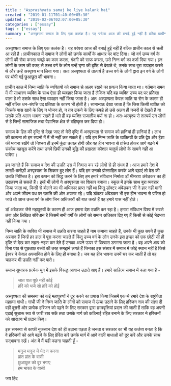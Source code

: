 ```yaml
---
title : "Asprashyata samaj ke liye kalank hai"
created : "2019-01-11T01:40:00+05:30"
updated : "2019-02-06T02:07:00+05:30"
categories : ["essay"]
tags : ["essay"]
summary : "अस्पृश्यता समाज के लिए एक कलंक है। यह परंपरा आज की बनाई हुई नहीं है बल्कि प्राचीन काल से चली आ रही है। प्राचीनकाल में समाज ने लोगों को उनके कार्यों के आधार पर बांट दिया।"
---
```


अस्पृश्यता समाज के लिए एक कलंक है। यह परंपरा आज की बनाई हुई नहीं है बल्कि प्राचीन काल से चली आ रही है। प्राचीनकाल में समाज ने लोगों को उनके कार्यों के आधार पर बांट दिया। जो वर्ग उच्च वर्ग के लोगों की सेवा करता चमड़े का काम करता, गंदगी को साफ करता, उसे निम्न वर्ग का दर्जा दिया गया। इन लोगों के काम की वजह से उच्च वर्ग के लोग उन्हें घृणा की दृष्टि से देखते थे, उनके साथ बुरा व्यवहार करते थे और उन्हें अस्पृश्य मान लिया गया। अतः अस्पृश्यता से तात्पर्य है उच्च वर्ग के लोगों द्वारा इन वर्ग के लोगों पर थोपी गई छुआछूत की भावना।

प्राचीन काल में निम्न जाति के व्यक्तियों को समाज से अलग रखने का प्रयत्न किया जाता था। वर्तमान समय में भी साधारण व्यक्ति के साथ ऐसा ही व्यवहार किया जाता है लेकिन यदि वह व्यक्ति उच्च पद पर प्रतिष्ठा वाला है तो उसके साथ ऐसा व्यवहार नहीं किया जाता है। अतः अस्पृश्यता केवल जाति या रोग के कारण ही नहीं बल्कि धन-संपत्ति पद प्रतिष्ठा के कारण भी होती है। सामान्यतः देखा जाता है कि जिस किसी व्यक्ति को जिसके पास खाने के लिए न भोजन हो, न तन ढकने के लिए कपड़े हो उसे अलग ही नजरों से देखते हैं या उसके प्रति अलग भावना रखते हैं भले ही वह व्यक्ति सजातीय क्यों ना हो। अतः अस्पृश्य से तात्पर्य उन लोगों से है जिन्हें सामाजिक तथा वैज्ञानिक क्षेत्र से बहिष्कृत कर दिया हो।

समाज के हित की दृष्टि से देखा जाए तो मेरी दृष्टि में अस्पृश्यता से समाज को हानियां ही हानियां है। लाभ की कल्पना तो हम सपनों में मैं भी नहीं कर सकते हैं। यदि हम निम्न जाति के व्यक्तियों के प्रति द्वेष और ईशा की भावना रखेंगे तो निश्चय ही इनमें कुंठा उत्पन्न होगी और वह हीन भावना से ग्रसित होकर आगे बढ़ने में संकोच महसूस करेंगे तथा उनमें छिपी उनकी बुद्धि की प्रखरता कौशल चातुर्य लोगों के सामने नहीं आ पायेगा।

हम जानते हैं कि समाज व देश की उन्नति उस में निवास कर रहे लोगों से ही संभव है। आज हमारे देश में लाखों-करोड़ों अस्पृश्यता के शिकार हुए लोग हैं। यदि हम उनको प्रोत्साहित करके आगे बढ़ाएं तो देश की उन्नति निश्चित है। इस कथन को सिद्ध करने के लिए हम हमारे संविधान निर्माता डॉ भीमराव अंबेडकर का ही उदाहरण ले सकते हैं। इन्हें भी लोगों ने अस्पृश्यता का शिकार बनाया। स्कूल में इनके साथ बुरा व्यवहार किया जाता था, किसी से बोलने का भी अधिकार प्राप्त नहीं था किंतु डॉक्टर अंबेडकर जी ने हार नहीं मानी और अपने जीवन पथ पर उन्नति की ओर अग्रसर रहे। यदि डॉक्टर अंबेडकर भी इस हीन भावना से ग्रसित हो जाते तो आज उच्च वर्ग के लोग जिन अधिकारों की बात करते हैं वह हमारे पास नहीं होते।

डॉ अंबेडकर जैसे महापुरुषों के कारण ही आज हमारा देश उन्नति कर रहा है। हमारा संविधान विश्व में सबसे लंबा और लिखित संविधान है जिसमें सभी वर्गों के लोगों को समान अधिकार दिए गए हैं किसी से कोई भेदभाव नहीं किया गया।

निम्न जाति के व्यक्ति भी समाज में उन्नति करना चाहते हैं नाम कमाना चाहते हैं, उनके भी कुछ सपने हैं कुछ अरमान हैं जिन्हें हर हाल में पूरा करना चाहते हैं किंतु उच्च वर्ग के लोग उनके इस इच्छा को एक छोटी सी ही दृष्टि से देख कर तहस-नहस कर देते हैं उनका अपने ऊपर से विश्वास डगमगा जाता है। वह अपने आप को बिना पंख से पूछताछ बच्ची की तरह समझने लगते हैं जिनका इस संसार में समाज में कोई स्थान नहीं है जिसे ईश्वर ने केवल अपमानित होने के लिए ही बनाया है। जब यह हीन भावना उनमें घर कर जाती है तो वह चाहकर भी उन्नति नहीं कर पाते।

समाज सुधारक प्रत्येक युग में इसके विरूद्ध आवाज उठाते आए हैं। हमारे साहित्य समाज में कहा गया है - 

>जात पात पूछे नहीं कोई  
हरि को भजे सो हरि को होई

अस्पृश्यता की समस्या को कई महापुरुषों ने दूर करने का प्रयास किया जिसमें एक थे हमारे देश के राष्ट्रपिता महात्मा गांधी। गांधी जी ने निम्न जाति के लोगों को समाज में ऊंचा उठाने के लिए हरिजन नाम की संज्ञा दी वहीं दूसरी ओर प्रत्येक हरिजन को पढ़ने के लिए सरकार द्वारा छात्रवृत्तियां प्रदान की जाती हैं ताकि वह अपनी पढ़ाई सुचारू रूप से जारी रख सकें तथा उसके मार्ग को कठिनाई रहित बनाने के लिए सरकार ने हरिजनों को आरक्षण भी प्रदान किए।

इस समस्या से काफी नुकसान देश को ही उठाना पड़ता है जनता व सरकार का भी यह कर्तव्य बनता है कि वे हरिजनों को आगे बढ़ने के लिए प्रेरित करें उनके मार्ग में आने वाली बाधाओं को दूर करें और उनके साथ सद्भावना रखें। अंत में मैं यही कहना चाहती हूँ -

>मनुज मनुज में भेद न करना  
प्रांत प्रांत के वासी  
छुआछूत को दूर भगाए  
हम भारत के वासी  

जय हिंद
